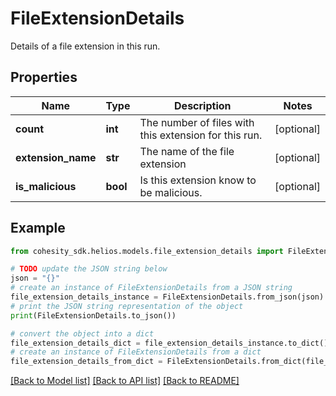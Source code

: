 # FileExtensionDetails

Details of a file extension in this run.

## Properties

Name | Type | Description | Notes
------------ | ------------- | ------------- | -------------
**count** | **int** | The number of files with this extension for this run. | [optional] 
**extension_name** | **str** | The name of the file extension | [optional] 
**is_malicious** | **bool** | Is this extension know to be malicious. | [optional] 

## Example

```python
from cohesity_sdk.helios.models.file_extension_details import FileExtensionDetails

# TODO update the JSON string below
json = "{}"
# create an instance of FileExtensionDetails from a JSON string
file_extension_details_instance = FileExtensionDetails.from_json(json)
# print the JSON string representation of the object
print(FileExtensionDetails.to_json())

# convert the object into a dict
file_extension_details_dict = file_extension_details_instance.to_dict()
# create an instance of FileExtensionDetails from a dict
file_extension_details_from_dict = FileExtensionDetails.from_dict(file_extension_details_dict)
```
[[Back to Model list]](../README.md#documentation-for-models) [[Back to API list]](../README.md#documentation-for-api-endpoints) [[Back to README]](../README.md)


